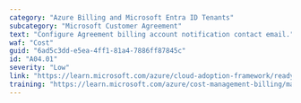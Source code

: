 ```yaml
---
category: "Azure Billing and Microsoft Entra ID Tenants"
subcategory: "Microsoft Customer Agreement"
text: "Configure Agreement billing account notification contact email."
waf: "Cost"
guid: "6ad5c3dd-e5ea-4ff1-81a4-7886ff87845c"
id: "A04.01"
severity: "Low"
link: "https://learn.microsoft.com/azure/cloud-adoption-framework/ready/landing-zone/design-area/azure-billing-microsoft-customer-agreement#design-recommendations"
training: "https://learn.microsoft.com/azure/cost-management-billing/manage/mca-setup-account"
---
```

